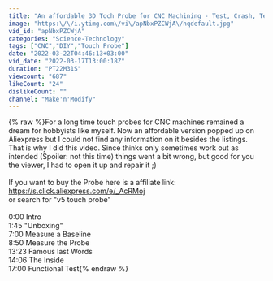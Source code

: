 ```yaml
---
title: "An affordable 3D Toch Probe for CNC Machining - Test, Crash, Teardown, Repair"
image: "https:\/\/i.ytimg.com\/vi\/apNbxPZCWjA\/hqdefault.jpg"
vid_id: "apNbxPZCWjA"
categories: "Science-Technology"
tags: ["CNC","DIY","Touch Probe"]
date: "2022-03-22T04:46:13+03:00"
vid_date: "2022-03-17T13:00:18Z"
duration: "PT22M31S"
viewcount: "687"
likeCount: "24"
dislikeCount: ""
channel: "Make'n'Modify"
---
```

{% raw %}For a long time touch probes for CNC machines remained a dream for hobbyists like myself. Now an affordable version popped up on Aliexpress but I could not find any information on it besides the listings. That is why I did this video. Since thinks only sometimes work out as intended (Spoiler: not this time) things went a bit wrong, but good for you the viewer, I had to open it up and repair it ;)<br /><br />If you want to buy the Probe here is a affiliate link:<br /><a rel="nofollow" target="blank" href="https://s.click.aliexpress.com/e/_AcRMoj">https://s.click.aliexpress.com/e/_AcRMoj</a><br />or search for &quot;v5 touch probe&quot;<br /><br />0:00 Intro<br />1:45 &quot;Unboxing&quot;<br />7:00 Measure a Baseline <br />8:50 Measure the Probe<br />13:23 Famous last Words<br />14:06 The Inside<br />17:00 Functional Test{% endraw %}
